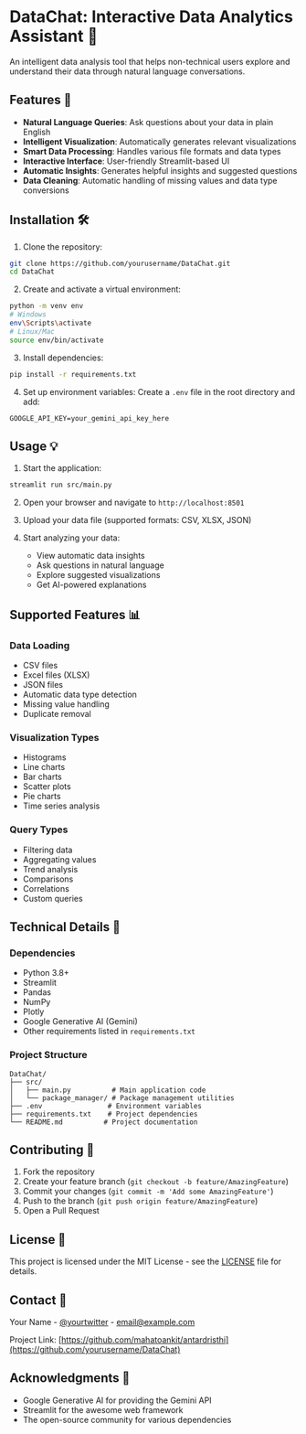 # DataChat: Interactive Data Analytics Assistant 🤖

An intelligent data analysis tool that helps non-technical users explore and understand their data through natural language conversations.

## Features 🌟

- **Natural Language Queries**: Ask questions about your data in plain English
- **Intelligent Visualization**: Automatically generates relevant visualizations
- **Smart Data Processing**: Handles various file formats and data types
- **Interactive Interface**: User-friendly Streamlit-based UI
- **Automatic Insights**: Generates helpful insights and suggested questions
- **Data Cleaning**: Automatic handling of missing values and data type conversions

## Installation 🛠️

1. Clone the repository:
```bash
git clone https://github.com/yourusername/DataChat.git
cd DataChat
```

2. Create and activate a virtual environment:
```bash
python -m venv env
# Windows
env\Scripts\activate
# Linux/Mac
source env/bin/activate
```

3. Install dependencies:
```bash
pip install -r requirements.txt
```

4. Set up environment variables:
Create a `.env` file in the root directory and add:
```env
GOOGLE_API_KEY=your_gemini_api_key_here
```

## Usage 💡

1. Start the application:
```bash
streamlit run src/main.py
```

2. Open your browser and navigate to `http://localhost:8501`

3. Upload your data file (supported formats: CSV, XLSX, JSON)

4. Start analyzing your data:
   - View automatic data insights
   - Ask questions in natural language
   - Explore suggested visualizations
   - Get AI-powered explanations

## Supported Features 📊

### Data Loading
- CSV files
- Excel files (XLSX)
- JSON files
- Automatic data type detection
- Missing value handling
- Duplicate removal

### Visualization Types
- Histograms
- Line charts
- Bar charts
- Scatter plots
- Pie charts
- Time series analysis

### Query Types
- Filtering data
- Aggregating values
- Trend analysis
- Comparisons
- Correlations
- Custom queries

## Technical Details 🔧

### Dependencies
- Python 3.8+
- Streamlit
- Pandas
- NumPy
- Plotly
- Google Generative AI (Gemini)
- Other requirements listed in `requirements.txt`

### Project Structure
```
DataChat/
├── src/
│   ├── main.py          # Main application code
│   └── package_manager/ # Package management utilities
├── .env                # Environment variables
├── requirements.txt    # Project dependencies
└── README.md          # Project documentation
```

## Contributing 🤝

1. Fork the repository
2. Create your feature branch (`git checkout -b feature/AmazingFeature`)
3. Commit your changes (`git commit -m 'Add some AmazingFeature'`)
4. Push to the branch (`git push origin feature/AmazingFeature`)
5. Open a Pull Request

## License 📝

This project is licensed under the MIT License - see the [LICENSE](LICENSE) file for details.

## Contact 📧

Your Name - [@yourtwitter](https://twitter.com/yourtwitter) - email@example.com

Project Link: [https://github.com/mahatoankit/antardristhi](https://github.com/yourusername/DataChat)

## Acknowledgments 🙏

- Google Generative AI for providing the Gemini API
- Streamlit for the awesome web framework
- The open-source community for various dependencies